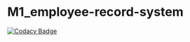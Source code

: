 # M1_employee-record-system

[![Codacy Badge](https://app.codacy.com/project/badge/Grade/82f2fad2406e456fb34594a9c3d60bb5)](https://www.codacy.com/gh/aartibhagat/M1_Project_Employee_record_system/dashboard?utm_source=github.com&amp;utm_medium=referral&amp;utm_content=aartibhagat/M1_Project_Employee_record_system&amp;utm_campaign=Badge_Grade)
